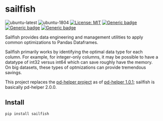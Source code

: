 # sailfish
 ![ubuntu-latest](https://github.com/justinhchae/sailfish/actions/workflows/ubuntu-latest.yml/badge.svg)
 ![ubuntu-1804](https://github.com/justinhchae/sailfish/actions/workflows/ubuntu-1804.yml/badge.svg)
 [![License: MIT](https://img.shields.io/badge/License-MIT-yellow.svg)](https://opensource.org/licenses/MIT)
 [![Generic badge](https://img.shields.io/badge/Python-3.7|3.8|3.9-<COLOR>.svg)](https://shields.io/)
 [![Generic badge](https://img.shields.io/badge/OS-Mac|Linux|Windows-blue.svg)](https://shields.io/)
 [![Generic badge](https://img.shields.io/badge/Build-Beta-red.svg)](https://shields.io/)

 Sailfish provides data engineering and management utilities to apply common optimizations to Pandas Dataframes.

 Sailfish primarily works by identifying the optimal data type for each column. For example, for integer-only columns, 
 it may be possible to have a datatype of int32 versus int64 which can save roughly have the memory. On big datasets, these 
 types of optmizations can provide tremendous savings.
 
 This project replaces the [pd-helper project](https://github.com/justinhchae/pd-helper) as of [pd-helper 1.0.1](https://pypi.org/project/pd-helper/); sailfish is basically pd-helper 2.0.0.

## Install
 ```bash
 pip install sailfish
 ```

